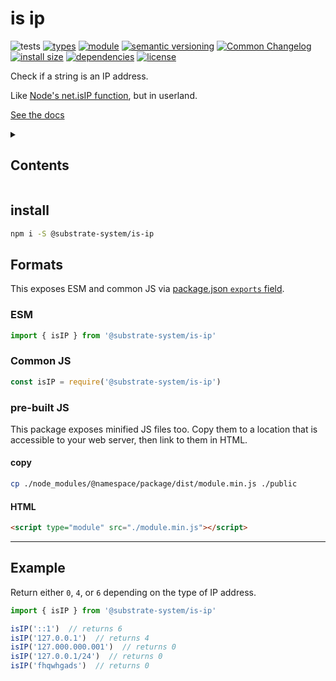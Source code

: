 # is ip
![tests](https://github.com/substrate-system/is-ip/actions/workflows/nodejs.yml/badge.svg)
[![types](https://img.shields.io/npm/types/@substrate-system/is-ip?style=flat-square)](README.md)
[![module](https://img.shields.io/badge/module-ESM%2FCJS-blue?style=flat-square)](README.md)
[![semantic versioning](https://img.shields.io/badge/semver-2.0.0-blue?logo=semver&style=flat-square)](https://semver.org/)
[![Common Changelog](https://nichoth.github.io/badge/common-changelog.svg)](./CHANGELOG.md)
[![install size](https://flat.badgen.net/packagephobia/install/@substrate-system/is-ip?cache-control=no-cache)](https://packagephobia.com/result?p=@substrate-system/is-ip)
[![dependencies](https://img.shields.io/badge/dependencies-zero-brightgreen.svg?style=flat-square)](package.json)
[![license](https://img.shields.io/badge/license-Polyform_Non_Commercial-26bc71?style=flat-square)](LICENSE)

Check if a string is an IP address.

Like [Node's net.isIP function](https://nodejs.org/api/net.html#netisipinput), but in userland.

[See the docs](https://substrate-system.github.io/is-ip/)


<details><summary><h2>Contents</h2></summary>

<!-- toc -->

- [install](#install)
- [Formats](#formats)
  * [ESM](#esm)
  * [Common JS](#common-js)
  * [pre-built JS](#pre-built-js)
- [Example](#example)

<!-- tocstop -->

</details>

## install

```sh
npm i -S @substrate-system/is-ip
```

## Formats

This exposes ESM and common JS via [package.json `exports` field](https://nodejs.org/api/packages.html#exports).

### ESM
```js
import { isIP } from '@substrate-system/is-ip'
```

### Common JS
```js
const isIP = require('@substrate-system/is-ip')
```

### pre-built JS
This package exposes minified JS files too. Copy them to a location that is
accessible to your web server, then link to them in HTML.

#### copy
```sh
cp ./node_modules/@namespace/package/dist/module.min.js ./public
```

#### HTML
```html
<script type="module" src="./module.min.js"></script>
```

------------------------------------------------------------------

## Example

Return either `0`, `4`, or `6` depending on the type of IP address.

```js
import { isIP } from '@substrate-system/is-ip'

isIP('::1')  // returns 6
isIP('127.0.0.1')  // returns 4
isIP('127.000.000.001')  // returns 0
isIP('127.0.0.1/24')  // returns 0
isIP('fhqwhgads')  // returns 0
```
